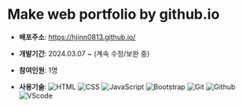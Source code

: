 # Make web portfolio by github.io

- **배포주소**: https://hjinn0813.github.io/

- **개발기간**: 2024.03.07 ~ (계속 수정/보완 중)

- **참여인원**: 1명

- **사용기술**:
  ![HTML](https://img.shields.io/badge/HTML-E34F26?style=flat-square&logo=html5&logoColor=white)
  ![CSS](https://img.shields.io/badge/CSS-1572B6?style=flat-square&logo=css3&logoColor=white)
  ![JavaScript](https://img.shields.io/badge/JavaScript-F7DF1E?style=flat-square&logo=javascript&logoColor=black)
  ![Bootstrap](https://img.shields.io/badge/Bootstrap-7952B3?style=flat-square&logo=bootstrap&logoColor=white)
  ![Git](https://img.shields.io/badge/Git-F05032?style=flat-square&logo=git&logoColor=white)
  ![Github](https://img.shields.io/badge/GitHub-181717?style=flat-square&logo=github&logoColor=white)
  ![VScode](https://img.shields.io/badge/VS_Code-007ACC?style=flat-square&logo=visual-studio-code&logoColor=white)
